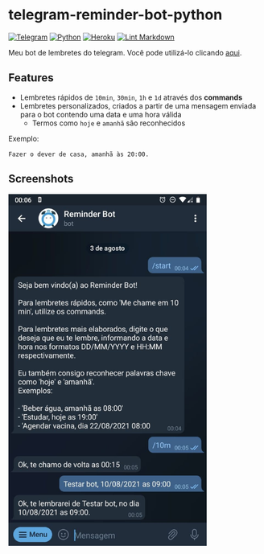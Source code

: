 # telegram-reminder-bot-python

[![Telegram](https://img.shields.io/badge/Telegram-2CA5E0?style=flat&logo=telegram&logoColor=white)](https://t.me/doc_reminder_bot)
[![Python](https://img.shields.io/badge/python-%2314354C.svg?style=flat&logo=python&logoColor=white)](https://www.python.org/)
[![Heroku](https://img.shields.io/badge/heroku-%23430098.svg?style=flat&logo=heroku&logoColor=white)](https://www.heroku.com)
[![Lint Markdown](https://github.com/renanstn/telegram-reminder-bot-python/actions/workflows/markdown-lint.yaml/badge.svg)](https://github.com/renanstn/telegram-reminder-bot-python/actions/workflows/markdown-lint.yaml)

Meu bot de lembretes do telegram. Você pode utilizá-lo clicando
[aqui](https://t.me/doc_reminder_bot).

## Features

- Lembretes rápidos de `10min`, `30min`, `1h` e `1d` através dos **commands**
- Lembretes personalizados, criados a partir de uma mensagem enviada para o bot
contendo uma data e uma hora válida
  - Termos como `hoje` e `amanhã` são reconhecidos

Exemplo:
```
Fazer o dever de casa, amanhã às 20:00.
```

## Screenshots

<img src="images/screenshot.jpg" height="700"/>
